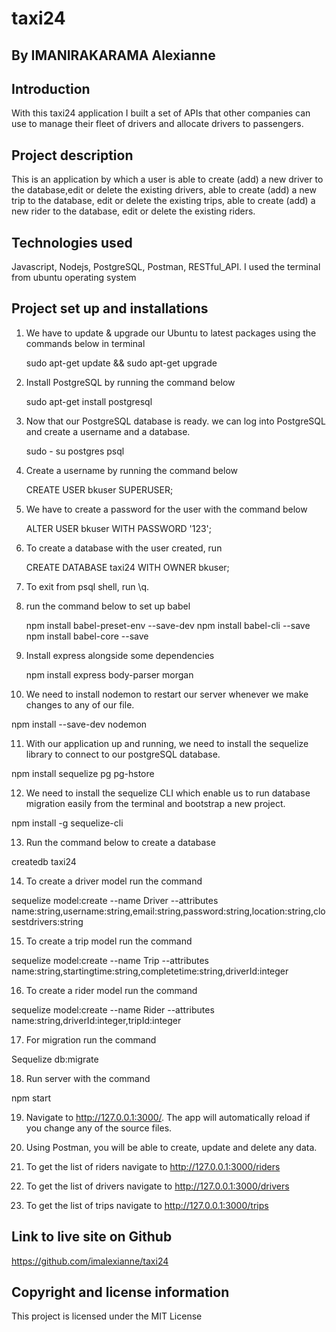 # taxi24

## By IMANIRAKARAMA Alexianne

## Introduction
With this taxi24 application I built a set of APIs that other companies can use to manage their fleet of drivers and allocate drivers to passengers.


## Project description
This is an application by which a user is able to create (add) a new driver to the database,edit or delete the existing drivers,  able to create (add) a new trip to the database, edit or delete the existing trips, able to create (add) a new rider to the database, edit or delete the existing riders.

## Technologies used
Javascript, Nodejs, PostgreSQL, Postman, RESTful_API.
I used the terminal from ubuntu operating system 

## Project set up and installations
1. We have to update & upgrade our Ubuntu to latest packages using the commands below in terminal

   sudo apt-get update && sudo apt-get upgrade

2. Install PostgreSQL by running the command below

   sudo apt-get install postgresql

3. Now that our PostgreSQL database is ready. we can log into PostgreSQL and create a username and a database.

   sudo - su postgres
   psql

4. Create a username by running the command below

   CREATE USER bkuser SUPERUSER;

5. We have to create a password for the user with the command below

   ALTER USER bkuser WITH PASSWORD '123';

6. To create a database with the user created, run

   CREATE DATABASE taxi24 WITH OWNER bkuser;

7. To exit from psql shell, run \q.

8. run the command below to set up babel

   npm install babel-preset-env --save-dev
   npm install babel-cli --save
   npm install babel-core --save

9. Install express alongside some dependencies

   npm install express body-parser morgan

10. We need to install nodemon to restart our server whenever we make changes to any of our file.

   npm install --save-dev nodemon

11. With our application up and running, we need to install the sequelize library to connect to our postgreSQL database.

   npm install sequelize pg pg-hstore

12. We need to install the sequelize CLI which enable us to run database migration easily from the terminal and bootstrap a new project.

   npm install -g sequelize-cli

13. Run the command below to create a database

   createdb taxi24

14. To create a driver model run the command

   sequelize model:create --name Driver --attributes name:string,username:string,email:string,password:string,location:string,closestdrivers:string

15. To create a trip model run the command

   sequelize model:create --name Trip --attributes name:string,startingtime:string,completetime:string,driverId:integer

16. To create a rider model run the command

   sequelize model:create --name Rider --attributes name:string,driverId:integer,tripId:integer

17. For migration run the command

   Sequelize db:migrate

18. Run server with the command

   npm start

19. Navigate to http://127.0.0.1:3000/. 
   The app will automatically reload if you change any of the source files.

20. Using Postman, you will be able to create, update and delete any data.

21. To get the list of riders navigate to http://127.0.0.1:3000/riders

22. To get the list of drivers navigate to http://127.0.0.1:3000/drivers

23. To get the list of trips navigate to http://127.0.0.1:3000/trips


## Link to live site on Github 
   https://github.com/imalexianne/taxi24

## Copyright and license information
   This project is licensed under the MIT License